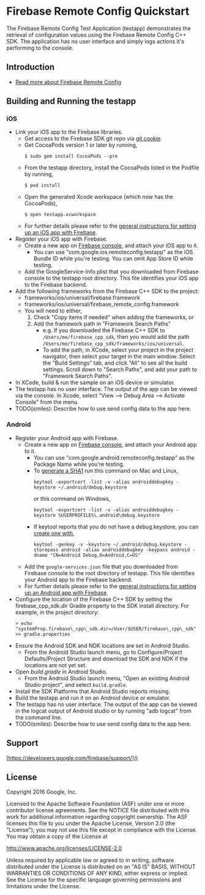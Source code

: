 Firebase Remote Config Quickstart
=================================

The Firebase Remote Config Test Application (testapp) demonstrates the
retrieval of configuration values using the Firebase Remote Config C++ SDK.
The application has no user interface and simply logs actions it's performing
to the console.

Introduction
------------

- [Read more about Firebase Remote Config](https://developers.google.com/firebase/)

Building and Running the testapp
--------------------------------

### iOS
  - Link your iOS app to the Firebase libraries.
    - Get access to the Firebase SDK git repo via
      [git cookie](https://cpdc-eap.googlesource.com/new-password).
    - Get CocoaPods version 1 or later by running,
        ```
        $ sudo gem install CocoaPods --pre
        ```
    - From the testapp directory, install the CocoaPods listed in the Podfile
      by running,
        ```
        $ pod install
        ```
    - Open the generated Xcode workspace (which now has the CocoaPods),
        ```
        $ open testapp.xcworkspace
        ```
    - For further details please refer to the
      [general instructions for setting up an iOS app with Firebase](https://developers.google.com/firebase/docs/ios/setup).
  - Register your iOS app with Firebase.
    - Create a new app on [Firebase console](https://g.co/firebase), and attach
      your iOS app to it.
      - You can use "com.google.ios.remoteconfig.testapp" as the iOS Bundle ID
        while you're testing. You can omit App Store ID while testing.
    - Add the GoogleService-Info.plist that you downloaded from Firebase
      console to the testapp root directory. This file identifies your iOS app
      to the Firebase backend.
  - Add the following frameworks from the Firebase C++ SDK to the project:
    - frameworks/ios/universal/firebase.framework
    - frameworks/ios/universal/firebase\_remote\_config.framework
    - You will need to either,
       1. Check "Copy items if needed" when adding the frameworks, or
       2. Add the framework path in "Framework Search Paths"
          - e.g. If you downloaded the Firebase C++ SDK to
            `/Users/me/firebase_cpp_sdk`,
            then you would add the path
            `/Users/me/firebase_cpp_sdk/frameworks/ios/universal`.
          - To add the path, in XCode, select your project in the project
            navigator, then select your target in the main window.
            Select the "Build Settings" tab, and click "All" to see all
            the build settings. Scroll down to "Search Paths", and add
            your path to "Framework Search Paths".
  - In XCode, build & run the sample on an iOS device or simulator.
  - The testapp has no user interface. The output of the app can be viewed
    via the console.  In Xcode,  select
    "View --> Debug Area --> Activate Console" from the menu.
  - TODO(smiles): Describe how to use send config data to the app here.

### Android
  - Register your Android app with Firebase.
    - Create a new app on [Firebase console](https://g.co/firebase), and attach
      your Android app to it.
      - You can use "com.google.android.remoteconfig.testapp" as the Package
        Name while you're testing.
      - To [generate a SHA1](https://developers.google.com/android/guides/client-auth)
        run this command on Mac and Linux,
        ```
        keytool -exportcert -list -v -alias androiddebugkey -keystore ~/.android/debug.keystore
        ```
        or this command on Windows,
        ```
        keytool -exportcert -list -v -alias androiddebugkey -keystore %USERPROFILE%\.android\debug.keystore
        ```
      - If keytool reports that you do not have a debug.keystore, you can
        [create one with](http://developer.android.com/tools/publishing/app-signing.html#signing-manually),
        ```
        keytool -genkey -v -keystore ~/.android/debug.keystore -storepass android -alias androiddebugkey -keypass android -dname "CN=Android Debug,O=Android,C=US"
        ```
    - Add the `google-services.json` file that you downloaded from Firebase
      console to the root directory of testapp. This file identifies your
      Android app to the Firebase backend.
    - For further details please refer to the
      [general instructions for setting up an Android app with Firebase](https://developers.google.com/firebase/docs/android/setup).
  - Configure the location of the Firebase C++ SDK by setting the
    firebase\_cpp\_sdk.dir Gradle property to the SDK install directory.
    For example, in the project directory:
      ```
      > echo "systemProp.firebase\_cpp\_sdk.dir=/User/$USER/firebase\_cpp\_sdk" >> gradle.properties
      ```
  - Ensure the Android SDK and NDK locations are set in Android Studio.
    - From the Android Studio launch menu, go to
      Configure/Project Defaults/Project Structure and download the SDK and NDK if
      the locations are not yet set.
  - Open *build.gradle* in Android Studio.
    - From the Android Studio launch menu, "Open an existing Android Studio
      project", and select `build.gradle`.
  - Install the SDK Platforms that Android Studio reports missing.
  - Build the testapp and run it on an Android device or emulator.
  - The testapp has no user interface. The output of the app can be viewed
    in the logcat output of Android studio or by running "adb logcat" from
    the command line.
  - TODO(smiles): Describe how to use send config data to the app here.

Support
-------

[https://developers.google.com/firebase/support/]()

License
-------

Copyright 2016 Google, Inc.

Licensed to the Apache Software Foundation (ASF) under one or more contributor
license agreements.  See the NOTICE file distributed with this work for
additional information regarding copyright ownership.  The ASF licenses this
file to you under the Apache License, Version 2.0 (the "License"); you may not
use this file except in compliance with the License.  You may obtain a copy of
the License at

  http://www.apache.org/licenses/LICENSE-2.0

Unless required by applicable law or agreed to in writing, software
distributed under the License is distributed on an "AS IS" BASIS, WITHOUT
WARRANTIES OR CONDITIONS OF ANY KIND, either express or implied.  See the
License for the specific language governing permissions and limitations under
the License.

